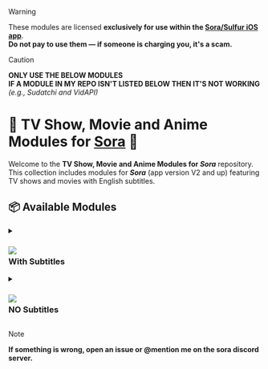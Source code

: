 > [!WARNING] 
> These modules are licensed **exclusively for use within the [Sora/Sulfur iOS app](https://github.com/cranci1/Sora)**.  
> **Do not pay to use them — if someone is charging you, it's a scam.**

> [!CAUTION]
> **ONLY USE THE BELOW MODULES**<br>
> **IF A MODULE IN MY REPO ISN'T LISTED BELOW THEN IT'S NOT WORKING**<br>
> <i>(e.g., Sudatchi and VidAPI)</i>

# 🍿 TV Show, Movie and Anime Modules for [Sora](https://github.com/cranci1/Sora) 🎥

Welcome to the **TV Show, Movie and Anime Modules for _Sora_** repository. This collection includes modules for ***Sora*** (app version V2 and up) featuring TV shows and movies with English subtitles.

## 📦 Available Modules

<details>

<summary>

### <div><img src="https://raw.githubusercontent.com/xibrox/sora-movie-module/refs/heads/main/subs.png" width="40px"><div> With Subtitles

</summary>

  - <details>

    <summary>

    ### 📺 TV Shows and Movies

    </summary>

      <!-- - <details>

        <summary>

        ### 1️⃣ Hexa

        </summary>

        <img src="https://raw.githubusercontent.com/xibrox/sora-movie-module/refs/heads/main/hexa/icon.png" width="125px"><br>

        **File:** `Hexa.json`<br>
        **Type:** `TV Shows and Movies`<br>
        **Language:** English. 🇺🇸 (SUB)<br>
        **App version:** V2 and up <br>
        **Author:** ibro <br><br>
        [<kbd> <br> Add to Sora <br> </kbd>](https://intradeus.github.io/http-protocol-redirector?r=sora://module?url=https://raw.githubusercontent.com/xibrox/sora-movie-module/refs/heads/main/hexa/hexa.json)

        https://raw.githubusercontent.com/xibrox/sora-movie-module/refs/heads/main/hexa/hexa.json

        </details> -->

      - <details>

        <summary>

        ### 1️⃣ Rive

        </summary>

        <img src="https://raw.githubusercontent.com/xibrox/sora-movie-module/refs/heads/main/rive/icon.png" width="125px"><br>

        **File:** `Rive.json`<br>
        **Type:** `TV Shows and Movies`<br>
        **Language:** English. 🇺🇸 (SUB)<br>
        **App version:** V2 and up <br>
        **Author:** ibro <br><br>
        [<kbd> <br> Add to Sora <br> </kbd>](https://intradeus.github.io/http-protocol-redirector?r=sora://module?url=https://raw.githubusercontent.com/xibrox/sora-movie-module/refs/heads/main/rive/rive.json)

        https://raw.githubusercontent.com/xibrox/sora-movie-module/refs/heads/main/rive/rive.json

        </details>

      - <details>

        <summary>

        ### 2️⃣ Bingeflex

        </summary>

        <img src="https://raw.githubusercontent.com/xibrox/sora-movie-module/refs/heads/main/bingeflex/icon.png" width="125px"><br>

        **File:** `Bingeflex.json`<br>
        **Type:** `TV Shows and Movies`<br>
        **Language:** English. 🇺🇸 (SUB)<br>
        **App version:** V2 and up <br>
        **Author:** ibro <br><br>
        [<kbd> <br> Add to Sora <br> </kbd>](https://intradeus.github.io/http-protocol-redirector?r=sora://module?url=https://raw.githubusercontent.com/xibrox/sora-movie-module/refs/heads/main/bingeflex/bingeflex.json)

        https://raw.githubusercontent.com/xibrox/sora-movie-module/refs/heads/main/bingeflex/bingeflex.json

        </details>

      - <details>

        <summary>

        ### 3️⃣ Mokmobi

        </summary>

        <span>
        
        <img src="https://raw.githubusercontent.com/xibrox/sora-movie-module/refs/heads/main/mokmobi/icon.png" width="125px"><br>

        **File:** `Mokmobi.json`<br>
        **Type:** `TV Shows and Movies`<br>
        **Language:** English. 🇺🇸 (SUB)<br>
        **App version:** V2 and up <br>
        **Author:** ibro <br><br>

        <span></span>
        
        [<kbd> <br> Add to Sora <br> </kbd>](https://intradeus.github.io/http-protocol-redirector?r=sora://module?url=https://raw.githubusercontent.com/xibrox/sora-movie-module/refs/heads/main/mokmobi/mokmobi.json)

        https://raw.githubusercontent.com/xibrox/sora-movie-module/refs/heads/main/mokmobi/mokmobi.json
        
        </span>

        </details>

      - <details>

        <summary>

        ### 4️⃣ Net3lix

        </summary>

        <span>
        
        <img src="https://raw.githubusercontent.com/xibrox/sora-movie-module/refs/heads/main/net3lix/icon.png" width="125px"><br>

        **File:** `Net3lix.json`<br>
        **Type:** `TV Shows and Movies`<br>
        **Language:** English. 🇺🇸 (SUB)<br>
        **App version:** V2 and up <br>
        **Author:** ibro <br><br>

        <span></span>
        
        [<kbd> <br> Add to Sora <br> </kbd>](https://intradeus.github.io/http-protocol-redirector?r=sora://module?url=https://raw.githubusercontent.com/xibrox/sora-movie-module/refs/heads/main/net3lix/net3lix.json)

        https://raw.githubusercontent.com/xibrox/sora-movie-module/refs/heads/main/net3lix/net3lix.json
        
        </span>

        </details>

      - <details>

        <summary>

        ### 5️⃣ Cinemadeck

        </summary>

        <span>
        
        <img src="https://raw.githubusercontent.com/xibrox/sora-movie-module/refs/heads/main/cinemadeck/icon.png" width="125px"><br>

        **File:** `Cinemadeck.json`<br>
        **Type:** `TV Shows and Movies`<br>
        **Language:** English. 🇺🇸 (SUB)<br>
        **App version:** V2 and up <br>
        **Author:** ibro <br><br>

        <span></span>
        
        [<kbd> <br> Add to Sora <br> </kbd>](https://intradeus.github.io/http-protocol-redirector?r=sora://module?url=https://raw.githubusercontent.com/xibrox/sora-movie-module/refs/heads/main/cinemadeck/cinemadeck.json)

        https://raw.githubusercontent.com/xibrox/sora-movie-module/refs/heads/main/cinemadeck/cinemadeck.json
        
        </span>

        </details>

      - <details>

        <summary>

        ### 6️⃣ VidAPI

        </summary>

        <span>
        
        <img src="https://raw.githubusercontent.com/xibrox/sora-movie-module/refs/heads/main/vidapi/icon.png" width="125px"><br>

        **File:** `VidAPI.json`<br>
        **Type:** `TV Shows and Movies`<br>
        **Language:** English. 🇺🇸 (SUB)<br>
        **App version:** V2 and up <br>
        **Author:** ibro <br><br>

        <span></span>
        
        [<kbd> <br> Add to Sora <br> </kbd>](https://intradeus.github.io/http-protocol-redirector?r=sora://module?url=https://raw.githubusercontent.com/xibrox/sora-movie-module/refs/heads/main/vidapi/vidapi.json)

        https://raw.githubusercontent.com/xibrox/sora-movie-module/refs/heads/main/vidapi/vidapi.json
        
        </span>

        </details>

      <!-- - <details>

        <summary>

        ### 4️⃣ Let's Stream (⚠️ Read note)

        </summary>

        <span>
        
        <img src="https://raw.githubusercontent.com/xibrox/sora-movie-module/refs/heads/main/letstream/icon.png" width="125px"><br>

        **File:** `LetStream.json`<br>
        **Type:** `TV Shows and Movies`<br>
        **Note:** *⚠️ Some TV Shows or Movies may be in Hindi* <br>
        **Language:** English. 🇺🇸 (SUB)<br>
        **App version:** V2 and up <br>
        **Author:** ibro <br><br>

        <span></span>
        
        [<kbd> <br> Add to Sora <br> </kbd>](https://intradeus.github.io/http-protocol-redirector?r=sora://module?url=https://raw.githubusercontent.com/xibrox/sora-movie-module/refs/heads/main/letstream/letstream.json)

        https://raw.githubusercontent.com/xibrox/sora-movie-module/refs/heads/main/letstream/letstream.json
        
        </span>

        </details> -->

      <!-- - <details>

        <summary>

        ### 2️⃣ FlickyStream

        </summary>

        <img src="https://raw.githubusercontent.com/xibrox/sora-movie-module/refs/heads/main/flickystream/icon.png" width="125px"><br>

        **File:** `FlickyStream.json`<br>
        **Type:** `TV Shows and Movies`<br>
        **Language:** English. 🇺🇸 (SUB)<br>
        **App version:** V2 and up <br>
        **Author:** ibro <br><br>
        [<kbd> <br> Add to Sora <br> </kbd>](https://intradeus.github.io/http-protocol-redirector?r=sora://module?url=https://raw.githubusercontent.com/xibrox/sora-movie-module/refs/heads/main/flickystream/flickystream.json)

        https://raw.githubusercontent.com/xibrox/sora-movie-module/refs/heads/main/flickystream/flickystream.json

        </details> -->

    </details>

  <!-- - <details>

    <summary>

    ### 🎥 ONLY Movies

    </summary>

      - <details>

        <summary>

        ### 1️⃣ Autoembed

        </summary>

        <img src="https://raw.githubusercontent.com/xibrox/sora-movie-module/refs/heads/main/autoembed/icon.png" width="125px"><br>

        **File:** `Autoembed.json`<br>
        **Type:** `ONLY Movies`<br>
        **Language:** English. 🇺🇸 (SUB)<br>
        **App version:** V2 and up <br>
        **Author:** ibro <br><br>
        [<kbd> <br> Add to Sora <br> </kbd>](https://intradeus.github.io/http-protocol-redirector?r=sora://module?url=https://raw.githubusercontent.com/xibrox/sora-movie-module/refs/heads/main/autoembed/autoembed.json)

        https://raw.githubusercontent.com/xibrox/sora-movie-module/refs/heads/main/autoembed/autoembed.json

        </details>

      - <details>

        <summary>

        ### 1️⃣ HopCorn+

        </summary>

        <img src="https://raw.githubusercontent.com/xibrox/sora-movie-module/refs/heads/main/hopcorn/icon.png" width="125px"><br>

        **File:** `HopCorn.json`<br>
        **Type:** `ONLY Movies`<br>
        **Language:** English. 🇺🇸 (SUB)<br>
        **App version:** V2 and up <br>
        **Author:** ibro <br><br>
        [<kbd> <br> Add to Sora <br> </kbd>](https://intradeus.github.io/http-protocol-redirector?r=sora://module?url=https://raw.githubusercontent.com/xibrox/sora-movie-module/refs/heads/main/hopcorn/hopcorn.json)

        https://raw.githubusercontent.com/xibrox/sora-movie-module/refs/heads/main/hopcorn/hopcorn.json

        </details>

    </details> -->

  - <details>

    <summary>

    ### 🍥 Anime

    </summary>

      - <details>

        <summary>

        ### 1️⃣ AnimeLIB (DUB - First Stream)

        </summary>

        <img src="https://raw.githubusercontent.com/xibrox/sora-movie-module/refs/heads/main/anilib/icon.png" width="125px"><br>

        **File:** `AnimeLIBHardSub2.json`<br>
        **Type:** `Anime`<br>
        **Language:** Russian. 🇷🇺 (HARDSUB) <br>
        **App version:** V2 and up <br>
        **Author:** ibro <br><br>
        [<kbd> <br> Add to Sora <br> </kbd>](https://intradeus.github.io/http-protocol-redirector?r=sora://module?url=https://raw.githubusercontent.com/xibrox/sora-movie-module/refs/heads/main/anilib/anilibHardSub2.json)

        https://raw.githubusercontent.com/xibrox/sora-movie-module/refs/heads/main/anilib/anilibHardSub2.json

        </details>

      - <details>

        <summary>

        ### 2️⃣ AnimeLIB (SUB - First Stream)

        </summary>

        <img src="https://raw.githubusercontent.com/xibrox/sora-movie-module/refs/heads/main/anilib/icon.png" width="125px"><br>

        **File:** `AnimeLIBSoftSub2.json`<br>
        **Type:** `Anime`<br>
        **Language:** Russian. 🇷🇺 (SUB) <br>
        **App version:** V2 and up <br>
        **Author:** ibro <br><br>
        [<kbd> <br> Add to Sora <br> </kbd>](https://intradeus.github.io/http-protocol-redirector?r=sora://module?url=https://raw.githubusercontent.com/xibrox/sora-movie-module/refs/heads/main/anilib/anilibSoftSub2.json)

        https://raw.githubusercontent.com/xibrox/sora-movie-module/refs/heads/main/anilib/anilibSoftSub2.json

        </details>

      - <details>

        <summary>

        ### 3️⃣ AnimeLIB (DUB)
        
        </summary>

        <img src="https://raw.githubusercontent.com/xibrox/sora-movie-module/refs/heads/main/anilib/icon.png" width="125px"><br>

        **File:** `AnimeLIBDub.json`<br>
        **Type:** `Anime`<br>
        **Language:** Russian. 🇷🇺 (DUB) <br>
        **App version:** V2 and up <br>
        **Author:** ibro <br><br>
        [<kbd> <br> Add to Sora <br> </kbd>](https://intradeus.github.io/http-protocol-redirector?r=sora://module?url=https://raw.githubusercontent.com/xibrox/sora-movie-module/refs/heads/main/anilib/anilibDub.json)

        https://raw.githubusercontent.com/xibrox/sora-movie-module/refs/heads/main/anilib/anilibDub.json

        </details>

      - <details>

        <summary>

        ### 4️⃣ AnimeLIB (SOFTSUB)

        </summary>

        <img src="https://raw.githubusercontent.com/xibrox/sora-movie-module/refs/heads/main/anilib/icon.png" width="125px"><br>

        **File:** `AnimeLIBSoftSub.json`<br>
        **Type:** `Anime`<br>
        **Language:** Russian. 🇷🇺 (SOFTSUB) <br>
        **App version:** V2 and up <br>
        **Author:** ibro <br><br>
        [<kbd> <br> Add to Sora <br> </kbd>](https://intradeus.github.io/http-protocol-redirector?r=sora://module?url=https://raw.githubusercontent.com/xibrox/sora-movie-module/refs/heads/main/anilib/anilibSoftSub.json)

        https://raw.githubusercontent.com/xibrox/sora-movie-module/refs/heads/main/anilib/anilibSoftSub.json

        </details>

      - <details>

        <summary>

        ### 5️⃣ AnimeLIB (DUB - Studio Band)

        </summary>

        <img src="https://raw.githubusercontent.com/xibrox/sora-movie-module/refs/heads/main/anilib/icon.png" width="125px"><br>

        **File:** `AnimeLIBStudioBand.json`<br>
        **Type:** `Anime`<br>
        **Language:** Russian. 🇷🇺 (DUB - Studio Band) <br>
        **App version:** V2 and up <br>
        **Author:** ibro <br><br>
        [<kbd> <br> Add to Sora <br> </kbd>](https://intradeus.github.io/http-protocol-redirector?r=sora://module?url=https://raw.githubusercontent.com/xibrox/sora-movie-module/refs/heads/main/anilib/anilibStudioBand.json)

        https://raw.githubusercontent.com/xibrox/sora-movie-module/refs/heads/main/anilib/anilibStudioBand.json

        </details>

      - <details>

        <summary>

        ### 6️⃣ AnimeLIB (HardSUB - Ушастая)

        </summary>

        <img src="https://raw.githubusercontent.com/xibrox/sora-movie-module/refs/heads/main/anilib/icon.png" width="125px"><br>

        **File:** `AnimeLIBHardSub1.json`<br>
        **Type:** `Anime`<br>
        **Language:** Russian. 🇷🇺 (HARDSUB - Ушастая) <br>
        **App version:** V2 and up <br>
        **Author:** ibro <br><br>
        [<kbd> <br> Add to Sora <br> </kbd>](https://intradeus.github.io/http-protocol-redirector?r=sora://module?url=https://raw.githubusercontent.com/xibrox/sora-movie-module/refs/heads/main/anilib/anilibHardSub1.json)

        https://raw.githubusercontent.com/xibrox/sora-movie-module/refs/heads/main/anilib/anilibHardSub1.json

        </details>

      - <details>

        <summary>

        ### 7️⃣ AnimeLIB (HardSUB - SubVost)

        </summary>

        <img src="https://raw.githubusercontent.com/xibrox/sora-movie-module/refs/heads/main/anilib/icon.png" width="125px"><br>

        **File:** `AnimeLIBHardSub2.json`<br>
        **Type:** `Anime`<br>
        **Language:** Russian. 🇷🇺 (HARDSUB - SubVost) <br>
        **App version:** V2 and up <br>
        **Author:** ibro <br><br>
        [<kbd> <br> Add to Sora <br> </kbd>](https://intradeus.github.io/http-protocol-redirector?r=sora://module?url=https://raw.githubusercontent.com/xibrox/sora-movie-module/refs/heads/main/anilib/anilibHardSub2.json)

        https://raw.githubusercontent.com/xibrox/sora-movie-module/refs/heads/main/anilib/anilibHardSub2.json

        </details>

      - <details>

        <summary>

        ### 8️⃣ RistoAnime

        </summary>

        <img src="https://raw.githubusercontent.com/xibrox/sora-movie-module/refs/heads/main/ristoanime/icon.png" width="125px"><br>

        **File:** `RistoAnime.json`<br>
        **Type:** `Anime`<br>
        **Language:** Arabic. 🇸🇦 (SUB) <br>
        **App version:** V2 and up <br>
        **Author:** ibro <br><br>
        [<kbd> <br> Add to Sora <br> </kbd>](https://intradeus.github.io/http-protocol-redirector?r=sora://module?url=https://raw.githubusercontent.com/xibrox/sora-movie-module/refs/heads/main/ristoanime/ristoanime.json)

        https://raw.githubusercontent.com/xibrox/sora-movie-module/refs/heads/main/ristoanime/ristoanime.json

        </details>

      - <details>

        <summary>

        ### 8️⃣ Aniwave (Clone)

        </summary>

        <img src="https://raw.githubusercontent.com/xibrox/sora-movie-module/refs/heads/main/aniwave/icon.png" width="125px"><br>

        **File:** `Aniwave.json`<br>
        **Type:** `Anime`<br>
        **Language:** English. 🇺🇸 (HARDSUB + DUB) <br>
        **App version:** V2 and up <br>
        **Author:** ibro <br><br>
        [<kbd> <br> Add to Sora <br> </kbd>](https://intradeus.github.io/http-protocol-redirector?r=sora://module?url=https://raw.githubusercontent.com/xibrox/sora-movie-module/refs/heads/main/aniwave/aniwave.json)

        https://raw.githubusercontent.com/xibrox/sora-movie-module/refs/heads/main/aniwave/aniwave.json

        </details>

      - <details>

        <summary>

        ### 9️⃣ Peak

        </summary>

        <img src="https://raw.githubusercontent.com/xibrox/sora-movie-module/refs/heads/main/peak/icon.jpg" width="125px"><br>

        **File:** `Peak.json`<br>
        **Type:** `Anime`<br>
        **Language:** English. 🇺🇸 (SUB) <br>
        **App version:** V2 and up <br>
        **Author:** ibro <br><br>
        [<kbd> <br> Add to Sora <br> </kbd>](https://intradeus.github.io/http-protocol-redirector?r=sora://module?url=https://raw.githubusercontent.com/xibrox/sora-movie-module/refs/heads/main/peak/peak.json)

        https://raw.githubusercontent.com/xibrox/sora-movie-module/refs/heads/main/peak/peak.json

        </details>

    </details>

  - <details>

    <summary>

    ### 🎞️ K-Dramas

    </summary>

      - <details>

        <summary>

        ### 1️⃣ KDramaHood

        </summary>

        <img src="https://raw.githubusercontent.com/xibrox/sora-movie-module/refs/heads/main/kdramahood/icon.png" width="125px"><br>

        **File:** `KDramaHood.json`<br>
        **Type:** `K-Dramas`<br>
        **Language:** English. 🇺🇸 (SUB) <br>
        **App version:** V2 and up <br>
        **Author:** ibro <br><br>
        [<kbd> <br> Add to Sora <br> </kbd>](https://intradeus.github.io/http-protocol-redirector?r=sora://module?url=https://raw.githubusercontent.com/xibrox/sora-movie-module/refs/heads/main/kdramahood/kdramahood.json)

        https://raw.githubusercontent.com/xibrox/sora-movie-module/refs/heads/main/kdramahood/kdramahood.json

        </details>

      - <details>

        <summary>

        ### 2️⃣ Rama Oriental Fansub

        </summary>

        <img src="https://raw.githubusercontent.com/xibrox/sora-movie-module/refs/heads/main/ramaorientalfansub/icon.png" width="125px"><br>

        **File:** `RamaOrientalFansub.json`<br>
        **Type:** `K-Dramas`<br>
        **Language:** Italian. 🇮🇹 (SUB)<br>
        **App version:** V2 and up <br>
        **Author:** ibro <br><br>
        [<kbd> <br> Add to Sora <br> </kbd>](https://intradeus.github.io/http-protocol-redirector?r=sora://module?url=https://raw.githubusercontent.com/xibrox/sora-movie-module/refs/heads/main/ramaorientalfansub/ramaorientalfansub.json)

        https://raw.githubusercontent.com/xibrox/sora-movie-module/refs/heads/main/ramaorientalfansub/ramaorientalfansub.json

        </details>

      - <details>

        <summary>

        ### 3️⃣ KissKH (⚠️ Read note)

        </summary>

        <img src="https://raw.githubusercontent.com/xibrox/sora-movie-module/refs/heads/main/kisskh/icon.png" width="125px"><br>

        **File:** `KissKH.json`<br>
        **Type:** `K-Dramas`<br>
        **Note:** *⚠️ Some streams I wasn't able to scrape* <br>
        **Language:** English. 🇺🇸 (SUB)<br>
        **App version:** V2 and up <br>
        **Author:** ibro <br><br>
        [<kbd> <br> Add to Sora <br> </kbd>](https://intradeus.github.io/http-protocol-redirector?r=sora://module?url=https://raw.githubusercontent.com/xibrox/sora-movie-module/refs/heads/main/kisskh/kisskh.json)

        https://raw.githubusercontent.com/xibrox/sora-movie-module/refs/heads/main/kisskh/kisskh.json

        </details>

    </details>

</details>

<details>

<summary>

### <div><img src="https://raw.githubusercontent.com/xibrox/sora-movie-module/refs/heads/main/no_subs.png" width="40px"><div> NO Subtitles

</summary>

  - <details>

    <summary>

    ### 📺 TV Shows and Movies

    </summary>

    - <details>

      <summary>

      ### 1️⃣ KinoGer (⚠️ Read note)

      </summary>

      <img src="https://raw.githubusercontent.com/xibrox/sora-movie-module/refs/heads/main/kinoger/icon.png" width="125px"><br>

      **File:** `KinoGer.json`<br>
      **Type:** `TV Shows and Movies`<br>
      **Note:** *⚠️ Some streams I wasn't able to scrape* <br>
      **Language:** German. 🇩🇪 <br>
      **App version:** V2 and up <br>
      **Author:** ibro <br><br>
      [<kbd> <br> Add to Sora <br> </kbd>](https://intradeus.github.io/http-protocol-redirector?r=sora://module?url=https://raw.githubusercontent.com/xibrox/sora-movie-module/refs/heads/main/kinoger/kinoger.json)

      https://raw.githubusercontent.com/xibrox/sora-movie-module/refs/heads/main/kinoger/kinoger.json

      </details>
    
    </details>

  - <details>

    <summary>

    ### 🎥 ONLY Movies

    </summary>

    <!-- - <details>

      <summary>

      ### 1️⃣ Ableflix

      </summary>

      <img src="https://raw.githubusercontent.com/xibrox/sora-movie-module/refs/heads/main/ableflix/icon.png" width="125px"><br>

      **File:** `Ableflix.json`<br>
      **Type:** `ONLY Movies`<br>
      **Language:** English. 🇺🇸 <br>
      **App version:** V2 and up <br>
      **Author:** ibro <br><br>
      [<kbd> <br> Add to Sora <br> </kbd>](https://intradeus.github.io/http-protocol-redirector?r=sora://module?url=https://raw.githubusercontent.com/xibrox/sora-movie-module/refs/heads/main/ableflix/ableflix.json)

      https://raw.githubusercontent.com/xibrox/sora-movie-module/refs/heads/main/ableflix/ableflix.json

      </details> -->

    - <details>

      <summary>

      ### 1️⃣ Frembed

      </summary>

      <img src="https://raw.githubusercontent.com/xibrox/sora-movie-module/refs/heads/main/frembed/icon.png" width="125px"><br>

      **File:** `Frembed.json`<br>
      **Type:** `ONLY Movies`<br>
      **Language:** French. 🇫🇷 <br>
      **App version:** V2 and up <br>
      **Author:** ibro <br><br>
      [<kbd> <br> Add to Sora <br> </kbd>](https://intradeus.github.io/http-protocol-redirector?r=sora://module?url=https://raw.githubusercontent.com/xibrox/sora-movie-module/refs/heads/main/frembed/frembed.json)

      https://raw.githubusercontent.com/xibrox/sora-movie-module/refs/heads/main/frembed/frembed.json

      </details>
      
    </details>

  <!-- - <details>

    <summary>

    ### 🎞️ K-Dramas

    </summary>

      - <details>

        <summary>

        ### 1️⃣ KDramaHood

        </summary>

        <img src="https://raw.githubusercontent.com/xibrox/sora-movie-module/refs/heads/main/kdramahood/icon.png" width="125px"><br>

        **File:** `KDramaHood.json`<br>
        **Type:** `K-Dramas`<br>
        **Language:** Korean. 🇰🇷 <br>
        **App version:** V2 and up <br>
        **Author:** ibro <br><br>
        [<kbd> <br> Add to Sora <br> </kbd>](https://intradeus.github.io/http-protocol-redirector?r=sora://module?url=https://raw.githubusercontent.com/xibrox/sora-movie-module/refs/heads/main/kdramahood/kdramahood.json)

        https://raw.githubusercontent.com/xibrox/sora-movie-module/refs/heads/main/kdramahood/kdramahood.json

        </details>

    </details> -->

</details>

> [!NOTE]
> **If something is wrong, open an issue or @mention me on the sora discord server.**
